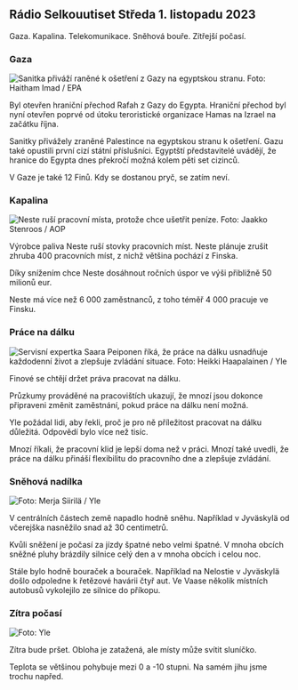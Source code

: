## Rádio Selkouutiset Středa 1. listopadu 2023

Gaza. Kapalina. Telekomunikace. Sněhová bouře. Zítřejší počasí.

### Gaza

![Sanitka přiváží raněné k ošetření z Gazy na egyptskou stranu. Foto: Haitham Imad / EPA](https://images.cdn.yle.fi/image/upload/c_crop,h_2821,w_5016,x_0,y_744/ar_1.7777777777777777,c_fill,g_faces,w/d_1675.0q_auto:eco/f_auto/fl_lossy/v1698852282/39-1194530654258b7aaf7a)

Byl otevřen hraniční přechod Rafah z Gazy do Egypta. Hraniční přechod byl nyní otevřen poprvé od útoku teroristické organizace Hamas na Izrael na začátku října.

Sanitky přivážely zraněné Palestince na egyptskou stranu k ošetření. Gazu také opustili první cizí státní příslušníci. Egyptští představitelé uvádějí, že hranice do Egypta dnes překročí možná kolem pěti set cizinců.

V Gaze je také 12 Finů. Kdy se dostanou pryč, se zatím neví.

### Kapalina

![Neste ruší pracovní místa, protože chce ušetřit peníze. Foto: Jaakko Stenroos / AOP](https://images.cdn.yle.fi/image/upload/c_crop,h_2611,w_4643,x_0,y_483/ar_1.7777777777777777,c_fill,g_faces,/wd_167.02.02q_auto:eco/f_auto/fl_lossy/v1698838481/39-1191437653a0928a0b5b)

Výrobce paliva Neste ruší stovky pracovních míst. Neste plánuje zrušit zhruba 400 pracovních míst, z nichž většina pochází z Finska.

Díky snížením chce Neste dosáhnout ročních úspor ve výši přibližně 50 milionů eur.

Neste má více než 6 000 zaměstnanců, z toho téměř 4 000 pracuje ve Finsku.

### Práce na dálku

![Servisní expertka Saara Peiponen říká, že práce na dálku usnadňuje každodenní život a zlepšuje zvládání situace. Foto: Heikki Haapalainen / Yle](https://images.cdn.yle.fi/image/upload/c_crop,h_2988,w_5312,x_16,y_569/ar_1.77777777777777777,c_fill,g_pr_faces,h_0q_auto:eco/f_auto/fl_lossy/v1698754242/39-11936826540ed9ea44a0)

Finové se chtějí držet práva pracovat na dálku.

Průzkumy prováděné na pracovištích ukazují, že mnozí jsou dokonce připraveni změnit zaměstnání, pokud práce na dálku není možná.

Yle požádal lidi, aby řekli, proč je pro ně příležitost pracovat na dálku důležitá. Odpovědí bylo více než tisíc.

Mnozí říkali, že pracovní klid je lepší doma než v práci. Mnozí také uvedli, že práce na dálku přináší flexibilitu do pracovního dne a zlepšuje zvládání.

### Sněhová nadílka

![ Foto: Merja Siirilä / Yle](https://images.cdn.yle.fi/image/upload/c_crop,h_2265,w_4028,x_0,y_378/ar_1.77777777777777777,c_fill,g_prd_faces,h_00/q_auto:eco/f_auto/fl_lossy/v1698853993/39-119441665423d86dff6c)

V centrálních částech země napadlo hodně sněhu. Například v Jyväskylä od včerejška nasněžilo snad až 30 centimetrů.

Kvůli sněžení je počasí za jízdy špatné nebo velmi špatné. V mnoha obcích sněžné pluhy brázdily silnice celý den a v mnoha obcích i celou noc.

Stále bylo hodně bouraček a bouraček. Například na Nelostie v Jyväskylä došlo odpoledne k řetězové havárii čtyř aut. Ve Vaase několik místních autobusů vykolejilo ze silnice do příkopu.

### Zítra počasí

![ Foto: Yle](https://images.cdn.yle.fi/image/upload/c_crop,h_1080,w_1919,x_0,y_0/ar_1.7777777777777777,c_fill,g_faces,h_670/d_pr.120:eco/f_auto/fl_lossy/v1698848166/39-119453865425d62868a1)

Zítra bude pršet. Obloha je zatažená, ale místy může svítit sluníčko.

Teplota se většinou pohybuje mezi 0 a -10 stupni. Na samém jihu jsme trochu napřed.